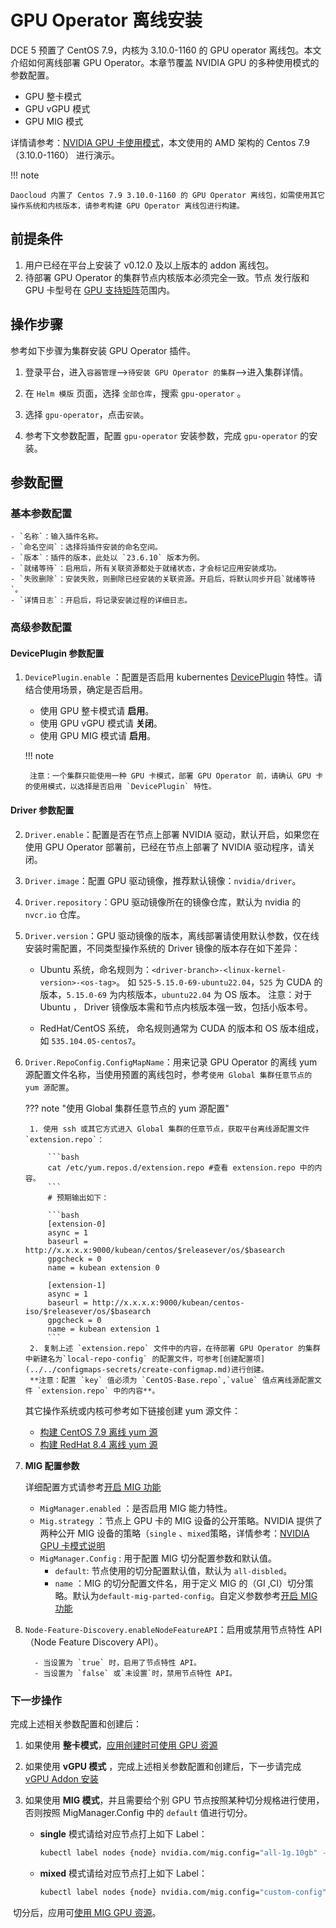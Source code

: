 # GPU Operator 离线安装

DCE 5 预置了 CentOS 7.9，内核为 3.10.0-1160 的 GPU operator 离线包。本文介绍如何离线部署 GPU Operator。本章节覆盖 NVIDIA GPU 的多种使用模式的参数配置。

- GPU 整卡模式
- GPU vGPU 模式
- GPU MIG 模式

详情请参考：[NVIDIA GPU 卡使用模式](overvie_nvidia_gpu.md)，本文使用的 AMD 架构的 Centos 7.9 （3.10.0-1160） 进行演示。

!!! note

    Daocloud 内置了 Centos 7.9 3.10.0-1160 的 GPU Operator 离线包，如需使用其它操作系统和内核版本，请参考构建 GPU Operator 离线包进行构建。

## 前提条件

1. 用户已经在平台上安装了 v0.12.0 及以上版本的 addon 离线包。
2. 待部署 GPU Operator 的集群节点内核版本必须完全一致。节点 发行版和 GPU 卡型号在 [GPU 支持矩阵](../gpu_matrix.md)范围内。

## 操作步骤

参考如下步骤为集群安装 GPU Operator 插件。

1. 登录平台，进入`容器管理`-->`待安装 GPU Operator 的集群`-->进入集群详情。

2. 在 `Helm 模版` 页面，选择 `全部仓库`，搜索 `gpu-operator` 。

3. 选择 `gpu-operator`，点击`安装`。

4. 参考下文参数配置，配置 `gpu-operator` 安装参数，完成 `gpu-operator` 的安装。

## 参数配置

### 基本参数配置

    - `名称`：输入插件名称。
    - `命名空间`：选择将插件安装的命名空间。
    - `版本`：插件的版本，此处以 `23.6.10` 版本为例。
    - `就绪等待`：启用后，所有关联资源都处于就绪状态，才会标记应用安装成功。
    - `失败删除`：安装失败，则删除已经安装的关联资源。开启后，将默认同步开启`就绪等待`。
    - `详情日志`：开启后，将记录安装过程的详细日志。

### 高级参数配置

#### DevicePlugin 参数配置

1. `DevicePlugin.enable` ：配置是否启用 kubernentes [DevicePlugin](https://kubernetes.io/docs/concepts/extend-kubernetes/compute-storage-net/device-plugins/) 特性。请结合使用场景，确定是否启用。

    - 使用 GPU 整卡模式请 **启用**。
    - 使用 GPU vGPU 模式请 **关闭**。
    - 使用 GPU MIG 模式请 **启用**。

    !!! note

        注意：一个集群只能使用一种 GPU 卡模式，部署 GPU Operator 前，请确认 GPU 卡的使用模式，以选择是否启用 `DevicePlugin` 特性。

#### Driver 参数配置

2. `Driver.enable`：配置是否在节点上部署 NVIDIA 驱动，默认开启，如果您在使用 GPU Operator 部署前，已经在节点上部署了 NVIDIA 驱动程序，请关闭。

3. `Driver.image`：配置 GPU 驱动镜像，推荐默认镜像：`nvidia/driver`。

4. `Driver.repository`：GPU 驱动镜像所在的镜像仓库，默认为 nvidia 的 `nvcr.io` 仓库。

5. `Driver.version`：GPU 驱动镜像的版本，离线部署请使用默认参数，仅在线安装时需配置，不同类型操作系统的 Driver 镜像的版本存在如下差异：

    - Ubuntu 系统，命名规则为：`<driver-branch>-<linux-kernel-version>-<os-tag>`。
    如 `525-5.15.0-69-ubuntu22.04`，`525` 为 CUDA 的版本，`5.15.0-69` 为内核版本，`ubuntu22.04` 为 OS 版本。
    注意：对于 Ubuntu ， Driver 镜像版本需和节点内核版本强一致，包括小版本号。

    - RedHat/CentOS 系统， 命名规则通常为 CUDA 的版本和 OS 版本组成，如 `535.104.05-centos7`。

6. `Driver.RepoConfig.ConfigMapName`：用来记录 GPU Operator 的离线 yum 源配置文件名称，当使用预置的离线包时，参考`使用 Global 集群任意节点的 yum 源配置`。

    ??? note "使用 Global 集群任意节点的 yum 源配置"

        1. 使用 ssh 或其它方式进入 Global 集群的任意节点，获取平台离线源配置文件 `extension.repo`：

            ```bash
            cat /etc/yum.repos.d/extension.repo #查看 extension.repo 中的内容。
            ```
            # 预期输出如下：

            ```bash
            [extension-0]
            async = 1
            baseurl = http://x.x.x.x:9000/kubean/centos/$releasever/os/$basearch
            gpgcheck = 0
            name = kubean extension 0

            [extension-1]
            async = 1
            baseurl = http://x.x.x.x:9000/kubean/centos-iso/$releasever/os/$basearch
            gpgcheck = 0
            name = kubean extension 1
            ```
        2. 复制上述 `extension.repo` 文件中的内容，在待部署 GPU Operator 的集群中新建名为`local-repo-config` 的配置文件，可参考[创建配置项](../../configmaps-secrets/create-configmap.md)进行创建。
        **注意：配置 `key` 值必须为 `CentOS-Base.repo`,`value` 值点离线源配置文件 `extension.repo` 中的内容**。

    其它操作系统或内核可参考如下链接创建 yum 源文件：
    - [构建 CentOS 7.9 离线 yum 源](./Upgrade_yum_source_of_preset_offline_package.md)
    - [构建 RedHat 8.4 离线 yum 源](./upgrade_yum_source_redhat_8.4.md)


6. **MIG 配置参数**

    详细配置方式请参考[开启 MIG 功能](../create_mig.md)

    - `MigManager.enabled` ：是否启用 MIG 能力特性。
    - `Mig.strategy` ：节点上 GPU 卡的 MIG 设备的公开策略。NVIDIA 提供了两种公开 MIG 设备的策略（`single` 、`mixed`策略，详情参考：[NVIDIA GPU 卡模式说明](overvie_nvidia_gpu.md)
    - `MigManager.Config` : 用于配置 MIG 切分配置参数和默认值。
        - `default`: 节点使用的切分配置默认值，默认为 `all-disbled`。
        - `name` ：MIG 的切分配置文件名，用于定义 MIG 的（GI ,CI）切分策略。默认为`default-mig-parted-config`。自定义参数参考[开启 MIG 功能](../create_mig.md)

7. `Node-Feature-Discovery.enableNodeFeatureAPI`：启用或禁用节点特性 API（Node Feature Discovery API）。

         - 当设置为 `true` 时，启用了节点特性 API。
         - 当设置为 `false` 或`未设置`时，禁用节点特性 API。

### 下一步操作

完成上述相关参数配置和创建后：

1. 如果使用 **整卡模式**，[应用创建时可使用 GPU 资源](full_gpu_userguide.md)

2. 如果使用 **vGPU 模式** ，完成上述相关参数配置和创建后，下一步请完成 [vGPU Addon 安装](vgpu/vgpu_addon.md)

3. 如果使用 **MIG 模式**，并且需要给个别 GPU 节点按照某种切分规格进行使用，否则按照 MigManager.Config 中的 `default` 值进行切分。

    - **single** 模式请给对应节点打上如下 Label：

        ```sh
        kubectl label nodes {node} nvidia.com/mig.config="all-1g.10gb" --overwrite
        ```

    - **mixed** 模式请给对应节点打上如下 Label：

        ```sh
        kubectl label nodes {node} nvidia.com/mig.config="custom-config" --overwrite
        ```

​    切分后，应用可[使用 MIG GPU 资源](mig/mig_usage.md)。

